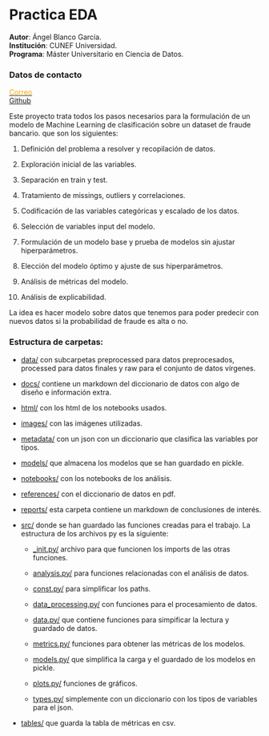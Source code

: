 # **Practica EDA**

**Autor**: Ángel Blanco García.  
**Institución**: CUNEF Universidad.  
**Programa**: Máster Universitario en Ciencia de Datos.  

### **Datos de contacto**
[<font color='orange'>Correo</font>](angel.blanco@cunef.edu)  
[Github](https://github.com/angelblancog/credit_default)

Este proyecto trata todos los pasos necesarios para la formulación de un modelo de Machine Learning de clasificación sobre un dataset de fraude bancario. que son los siguientes:

1. Definición del problema a resolver y recopilación de datos.

2. Exploración inicial de las variables.

3. Separación en train y test.

4. Tratamiento de missings, outliers y correlaciones.

5. Codificación de las variables categóricas y escalado de los datos.

6. Selección de variables input del modelo.

7. Formulación de un modelo base y prueba de modelos sin ajustar hiperparámetros.

8. Elección del modelo óptimo y ajuste de sus hiperparámetros.

9. Análisis de métricas del modelo.

10. Análisis de explicabilidad.

La idea es hacer modelo sobre datos que tenemos para poder predecir con nuevos datos si la probabilidad de fraude es alta o no.


### **Estructura de carpetas:**

- [data/](data) con subcarpetas preprocessed para datos preprocesados, processed para datos finales y raw para el conjunto de datos vírgenes.

- [docs/](docs) contiene un markdown del diccionario de datos con algo de diseño e información extra.

- [html/](html) con los html de los notebooks usados.

- [images/](images) con las imágenes utilizadas.

- [metadata/](metadata) con un json con un diccionario que clasifica las variables por tipos.

- [models/](models) que almacena los modelos que se han guardado en pickle.

- [notebooks/](notebooks) con los notebooks de los análisis.

- [references/](references) con el diccionario de datos en pdf.

- [reports/](reports) esta carpeta contiene un markdown de conclusiones de interés.

- [src/](src) donde se han guardado las funciones creadas para el trabajo. La estructura de los archivos py es la siguiente:

   - [_init.py/](src/__init__.py) archivo para que funcionen los imports de las otras funciones.

   - [analysis.py/](src/analysis.py) para funciones relacionadas con el análisis de datos.

   - [const.py/](src/const.py) para simplificar los paths.

   - [data_processing.py/](src/data_processing.py) con funciones para el procesamiento de datos.

   - [data.py/](src/data.py) que contiene funciones para simpificar la lectura y guardado de datos.

   - [metrics.py/](src/metrics.py) funciones para obtener las métricas de los modelos.

   - [models.py/](src/models.py) que simplifica la carga y el guardado de los modelos en pickle.

   - [plots.py/](src/plots.py) funciones de gráficos.

   - [types.py/](src/types.py) simplemente con un diccionario con los tipos de variables para el json.


- [tables/](tables) que guarda la tabla de métricas en csv.


